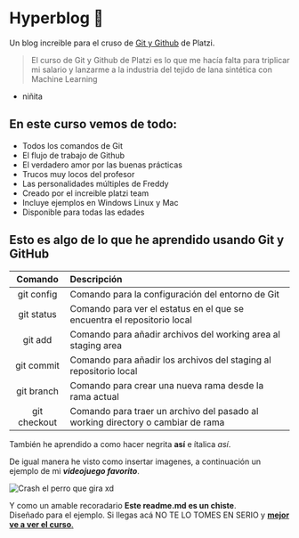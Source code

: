 # Hyperblog 💚

Un blog increible para  el cruso de [Git y Github](http://platzi.com/cursos/git-github/ "Git y Github") de Platzi.
>El curso de Git y Github de Platzi  es lo que me hacía falta para triplicar mi salario y lanzarme a la industria del tejido de lana sintética con Machine Learning
-  niñita

## En este curso vemos de todo:

* Todos los comandos de Git
* El flujo de trabajo de Github
* El verdadero amor por las buenas prácticas
* Trucos muy locos del profesor
* Las personalidades múltiples de Freddy
* Creado por el increible platzi team
* Incluye ejemplos en Windows Linux y Mac
* Disponible para todas las edades

## Esto es algo de lo que he aprendido usando Git y GitHub

| Comando | Descripción |
| :--: | :-- |
| git config | Comando para la configuración del entorno de Git |
| git status | Comando para ver el estatus en el que se encuentra el repositorio local|
| git add | Comando para añadir archivos del working area al staging area |
| git commit | Comando para añadir los archivos del staging al repositorio local |
| git branch | Comando para crear una nueva rama desde la rama actual |
| git checkout | Comando para traer un archivo del pasado al working directory o cambiar de rama | 

También he aprendido a como hacer negrita __así__ e ítalica *así*.

De igual manera he visto como insertar imagenes, a continuación un ejemplo de mi ***videojuego favorito***.

![Crash el perro que gira xd](https://www.crashbandicoot.com/content/dam/atvi/Crash/crash-touchui/lava/meta-images/rumble-meta-img.jpg)

Y como un amable recoradario **Este readme.md es un chiste**.  
Diseñado para el ejemplo. Si llegas acá NO TE LO TOMES EN SERIO y [**mejor ve a ver el curso**.](http://platzi.com/cursos/git-github/ "mejor ve a ver el curso.")
